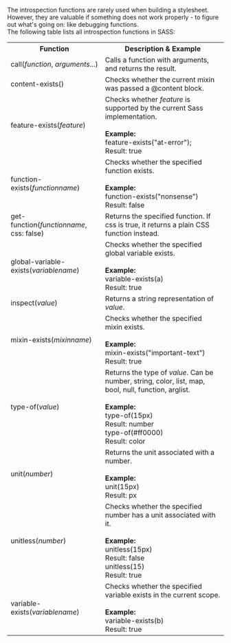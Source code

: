 The introspection functions are rarely used when building a stylesheet. However, they are valuable if something does not work properly - to figure out what's going on: like debugging functions.
<br>
The following table lists all introspection functions in SASS:
<table class="ws-table-all notranslate">
  <tr>
    <th>Function</th>
    <th>Description &amp; Example</th>
  </tr>
  <tr>
    <td>call(<em>function</em>, <em>arguments</em>...)</td>
    <td>Calls a function with arguments, and returns the result.</td>
  </tr>
  <tr>
    <td>content-exists()</td>
    <td>Checks whether the current mixin was passed a @content block.</td>
  </tr>
  <tr>
    <td>feature-exists(<em>feature</em>)</td>
    <td>Checks whether <em>feature</em> is supported by the current Sass 
    implementation.<br><br>
    <strong>Example:</strong><br>feature-exists(&quot;at-error&quot;);<br>Result: true</td>
  </tr>
  <tr>
    <td>function-exists(<em>functionname</em>)</td>
    <td>Checks whether the specified function exists.<br><br>
    <strong>Example:</strong><br>function-exists(&quot;nonsense&quot;)<br>Result: false</td>
  </tr>
  <tr>
    <td>get-function(<em>functionname</em>, css: false)</td>
    <td>Returns the specified function. If css is true, it returns a plain CSS 
    function instead.</td>
  </tr>
  <tr>
    <td>global-variable-exists(<em>variablename</em>)</td>
    <td>Checks whether the specified global variable exists.<br><br>
    <strong>Example:</strong><br>variable-exists(a)<br>Result: true</td>
  </tr>
  <tr>
    <td>inspect(<em>value</em>)</td>
    <td>Returns a string representation of <em>value</em>.</td>
  </tr>
  <tr>
    <td>mixin-exists(<em>mixinname</em>)</td>
    <td>Checks whether the specified mixin exists.<br><br>
    <strong>Example:</strong><br>mixin-exists(&quot;important-text&quot;)<br>Result: true</td>
  </tr>
  <tr>
    <td>type-of(<em>value</em>)</td>
    <td>Returns the type of <em>value</em>. Can be number, string, color, list, 
    map, bool, null, function, arglist.<br><br>
    <strong>Example:</strong><br>type-of(15px)<br>Result: number<br>type-of(#ff0000)<br>Result: color</td>
  </tr>
  <tr>
    <td>unit(<em>number</em>)</td>
    <td>Returns the unit associated with a number.<br><br>
    <strong>Example:</strong><br>unit(15px)<br>Result: px</td>
  </tr>
  <tr>
    <td>unitless(<em>number</em>)</td>
    <td>Checks whether the specified number has a unit associated with it.<br>
    <br>
    <strong>Example:</strong><br>unitless(15px)<br>Result: false<br>unitless(15)<br>Result: true</td>
  </tr>
  <tr>
    <td>variable-exists(<em>variablename</em>)</td>
    <td>Checks whether the specified variable exists in the current scope.<br>
    <br>
    <strong>Example:</strong><br>variable-exists(b)<br>Result: true</td>
  </tr>
</table>

